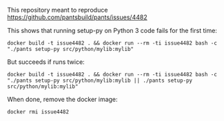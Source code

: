 This repository meant to reproduce https://github.com/pantsbuild/pants/issues/4482

This shows that running setup-py on Python 3 code fails for the first time:

    docker build -t issue4482 . && docker run --rm -ti issue4482 bash -c "./pants setup-py src/python/mylib:mylib"

But succeeds if runs twice:

    docker build -t issue4482 . && docker run --rm -ti issue4482 bash -c "./pants setup-py src/python/mylib:mylib || ./pants setup-py src/python/mylib:mylib"

When done, remove the docker image:

    docker rmi issue4482
